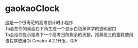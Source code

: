 # gaokaoClock
这是一个很奇葩的高考倒计时小程序<br>
Ta会在你的桌面右下角生成一个显示白色黑体字的透明窗口<br>
Ta会给你显示距离下一个高考日所剩余的天数，推荐高三的童鞋使用<br>
该程序使用Qt Creator 4.2.1开发，Qt5
